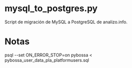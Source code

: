 mysql_to_postgres.py
====================

Script de migración de MySQL a PostgreSQL de analizo.info.

Notas
=====

psql --set ON_ERROR_STOP=on pybossa < pybossa_user_data_pla_platformusers.sql
